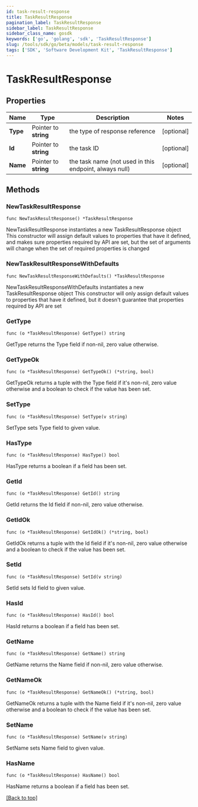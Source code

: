 ```yaml
---
id: task-result-response
title: TaskResultResponse
pagination_label: TaskResultResponse
sidebar_label: TaskResultResponse
sidebar_class_name: gosdk
keywords: ['go', 'golang', 'sdk', 'TaskResultResponse'] 
slug: /tools/sdk/go/beta/models/task-result-response
tags: ['SDK', 'Software Development Kit', 'TaskResultResponse']
---
```


# TaskResultResponse

## Properties

Name | Type | Description | Notes
------------ | ------------- | ------------- | -------------
**Type** |  Pointer to **string** | the type of response reference | [optional] 
**Id** |  Pointer to **string** | the task ID | [optional] 
**Name** |  Pointer to **string** | the task name (not used in this endpoint, always null) | [optional] 

## Methods

### NewTaskResultResponse

`func NewTaskResultResponse() *TaskResultResponse`

NewTaskResultResponse instantiates a new TaskResultResponse object
This constructor will assign default values to properties that have it defined,
and makes sure properties required by API are set, but the set of arguments
will change when the set of required properties is changed

### NewTaskResultResponseWithDefaults

`func NewTaskResultResponseWithDefaults() *TaskResultResponse`

NewTaskResultResponseWithDefaults instantiates a new TaskResultResponse object
This constructor will only assign default values to properties that have it defined,
but it doesn't guarantee that properties required by API are set

### GetType

`func (o *TaskResultResponse) GetType() string`

GetType returns the Type field if non-nil, zero value otherwise.

### GetTypeOk

`func (o *TaskResultResponse) GetTypeOk() (*string, bool)`

GetTypeOk returns a tuple with the Type field if it's non-nil, zero value otherwise
and a boolean to check if the value has been set.

### SetType

`func (o *TaskResultResponse) SetType(v string)`

SetType sets Type field to given value.

### HasType

`func (o *TaskResultResponse) HasType() bool`

HasType returns a boolean if a field has been set.

### GetId

`func (o *TaskResultResponse) GetId() string`

GetId returns the Id field if non-nil, zero value otherwise.

### GetIdOk

`func (o *TaskResultResponse) GetIdOk() (*string, bool)`

GetIdOk returns a tuple with the Id field if it's non-nil, zero value otherwise
and a boolean to check if the value has been set.

### SetId

`func (o *TaskResultResponse) SetId(v string)`

SetId sets Id field to given value.

### HasId

`func (o *TaskResultResponse) HasId() bool`

HasId returns a boolean if a field has been set.

### GetName

`func (o *TaskResultResponse) GetName() string`

GetName returns the Name field if non-nil, zero value otherwise.

### GetNameOk

`func (o *TaskResultResponse) GetNameOk() (*string, bool)`

GetNameOk returns a tuple with the Name field if it's non-nil, zero value otherwise
and a boolean to check if the value has been set.

### SetName

`func (o *TaskResultResponse) SetName(v string)`

SetName sets Name field to given value.

### HasName

`func (o *TaskResultResponse) HasName() bool`

HasName returns a boolean if a field has been set.


[[Back to top]](#) 


